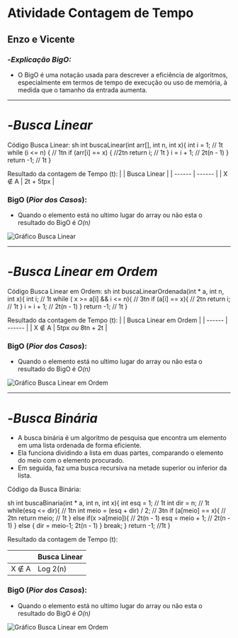 # Atividade Contagem de Tempo
## Enzo e Vicente

### -*Explicação BigO:*
- O BigO é uma notação usada para descrever a eficiência de algoritmos, especialmente em termos de tempo de execução ou uso de memória, à medida que o tamanho da entrada aumenta.

---

# -*Busca Linear*

Código Busca Linear:
sh
int buscaLinear(int arr[], int n, int x){
  int i = 1; // 1t
  while (i <= n) { // 1tn
    if (arr[i] == x) { //2tn
      return i; // 1t
    }
    i = i + 1; // 2t(n - 1) 
  }
  return -1; // 1t
}


Resultado da contagem de Tempo (t):
|  | Busca Linear |
| ------ | ------ |
| X ∉ A | 2t + 5tpx |

### BigO (*Pior dos Casos*):

- Quando o elemento está no ultimo lugar do array ou não esta o resultado do BigO é *O(n)*

![Gráfico Busca Linear](./image/BuscaLinear.png)

---
# -*Busca Linear em Ordem*

Código Busca Linear em Ordem:
sh
int buscaLinearOrdenada(int * a, int n, int x){
  int i; // 1t
  while ( x >= a[i] && i <= n){ // 3tn
    if (a[i] == x){ // 2tn
      return i; // 1t
    }
    i = i + 1; // 2t(n - 1)
  }
  return -1; // 1t
}


Resultado da contagem de Tempo (t):
|  | Busca Linear em Ordem |
| ------ | ------ |
| X ∉ A | 5tpx *ou* 8tn + 2t |

### BigO (*Pior dos Casos*):

- Quando o elemento está no ultimo lugar do array ou não esta o resultado do BigO é *O(n)*

![Gráfico Busca Linear em Ordem](./image/BuscaLinearOrdem.png)

---

# -*Busca Binária*

- A busca binária é um algoritmo de pesquisa que encontra um elemento em uma lista ordenada de forma eficiente. 
- Ela funciona dividindo a lista em duas partes, comparando o elemento do meio com o elemento procurado.
- Em seguida, faz uma busca recursiva na metade superior ou inferior da lista. 

Código da Busca Binária:

sh
int buscaBinaria(int * a, int n, int x){
  int esq = 1; // 1t
  int dir = n; // 1t
  while(esq <= dir){ // 1tn
    int meio = (esq + dir) / 2; // 3tn
    if (a[meio] == x){ // 2tn
      return meio; // 1t
    }
    else if(x >a[meio]){ // 2t(n - 1)
      esq = meio + 1; // 2t(n - 1)
    }
    else {
      dir = meio-1; 2t(n - 1)
    }
    break;
  }
  return -1; //1t
}



Resultado da contagem de Tempo (t):

|  | Busca Linear |
| ------ | ------ |
| X ∉ A| Log 2(n) |

### BigO (*Pior dos Casos*):

- Quando o elemento está no ultimo lugar do array ou não esta o resultado do BigO é *O(n)*

![Gráfico Busca Linear em Ordem](./image/BuscaBinaria.png)
